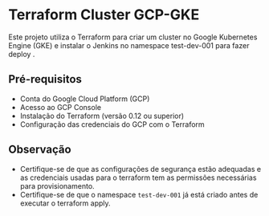 # Terraform Cluster GCP-GKE

Este projeto utiliza o Terraform para criar um cluster no Google Kubernetes Engine (GKE) e instalar o Jenkins no namespace test-dev-001 para fazer deploy .

## Pré-requisitos

- Conta do Google Cloud Platform (GCP)
- Acesso ao GCP Console
- Instalação do Terraform (versão 0.12 ou superior)
- Configuração das credenciais do GCP com o Terraform

## Observação

- Certifique-se de que as configurações de segurança estão adequadas e as credenciais usadas para o terraform tem as permissões necessárias para provisionamento.
- Certifique-se de que o namespace `test-dev-001` já está criado antes de executar o terraform apply.
